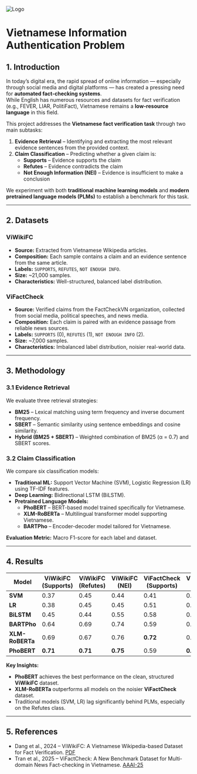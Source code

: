 
![Logo](https://cdn-ckfjm.nitrocdn.com/towyAoJaLSzAqWLbduPFHfHYUnjGziVx/assets/images/optimized/rev-29a8f61/www.lindau-nobel.org/wp-content/uploads/2018/05/Fact-Checking.jpg)


# Vietnamese Information Authentication Problem

## 1. Introduction
In today’s digital era, the rapid spread of online information — especially through social media and digital platforms — has created a pressing need for **automated fact-checking systems**.  
While English has numerous resources and datasets for fact verification (e.g., FEVER, LIAR, PolitiFact), Vietnamese remains a **low-resource language** in this field.

This project addresses the **Vietnamese fact verification task** through two main subtasks:
1. **Evidence Retrieval** – Identifying and extracting the most relevant evidence sentences from the provided context.
2. **Claim Classification** – Predicting whether a given claim is:
   - **Supports** – Evidence supports the claim
   - **Refutes** – Evidence contradicts the claim
   - **Not Enough Information (NEI)** – Evidence is insufficient to make a conclusion

We experiment with both **traditional machine learning models** and **modern pretrained language models (PLMs)** to establish a benchmark for this task.

---

## 2. Datasets

### **ViWikiFC**
- **Source:** Extracted from Vietnamese Wikipedia articles.
- **Composition:** Each sample contains a claim and an evidence sentence from the same article.
- **Labels:** `SUPPORTS`, `REFUTES`, `NOT ENOUGH INFO`.
- **Size:** ~21,000 samples.
- **Characteristics:** Well-structured, balanced label distribution.

### **ViFactCheck**
- **Source:** Verified claims from the FactCheckVN organization, collected from social media, political speeches, and news media.
- **Composition:** Each claim is paired with an evidence passage from reliable news sources.
- **Labels:** `SUPPORTS` (0), `REFUTES` (1), `NOT ENOUGH INFO` (2).
- **Size:** ~7,000 samples.
- **Characteristics:** Imbalanced label distribution, noisier real-world data.

---

## 3. Methodology

### 3.1 Evidence Retrieval
We evaluate three retrieval strategies:
- **BM25** – Lexical matching using term frequency and inverse document frequency.
- **SBERT** – Semantic similarity using sentence embeddings and cosine similarity.
- **Hybrid (BM25 + SBERT)** – Weighted combination of BM25 (α = 0.7) and SBERT scores.

### 3.2 Claim Classification
We compare six classification models:
- **Traditional ML:** Support Vector Machine (SVM), Logistic Regression (LR) using TF-IDF features.
- **Deep Learning:** Bidirectional LSTM (BiLSTM).
- **Pretrained Language Models:**
  - **PhoBERT** – BERT-based model trained specifically for Vietnamese.
  - **XLM-RoBERTa** – Multilingual transformer model supporting Vietnamese.
  - **BARTPho** – Encoder-decoder model tailored for Vietnamese.

**Evaluation Metric:** Macro F1-score for each label and dataset.

---

## 4. Results

| Model          | ViWikiFC (Supports) | ViWikiFC (Refutes) | ViWikiFC (NEI) | ViFactCheck (Supports) | ViFactCheck (Refutes) | ViFactCheck (NEI) |
|----------------|---------------------|--------------------|----------------|------------------------|-----------------------|-------------------|
| **SVM**        | 0.37                | 0.45               | 0.44           | 0.41                   | 0.30                  | 0.37              |
| **LR**         | 0.38                | 0.45               | 0.45           | 0.51                   | 0.42                  | 0.63              |
| **BiLSTM**     | 0.45                | 0.44               | 0.55           | 0.58                   | 0.47                  | 0.65              |
| **BARTPho**    | 0.64                | 0.69               | 0.74           | 0.59                   | 0.55                  | 0.61              |
| **XLM-RoBERTa**| 0.69                | 0.67               | 0.76           | **0.72**                | 0.52                  | **0.70**          |
| **PhoBERT**    | **0.71**            | **0.71**           | **0.75**       | 0.59                   | **0.56**              | 0.59              |

**Key Insights:**
- **PhoBERT** achieves the best performance on the clean, structured **ViWikiFC** dataset.
- **XLM-RoBERTa** outperforms all models on the noisier **ViFactCheck** dataset.
- Traditional models (SVM, LR) lag significantly behind PLMs, especially on the Refutes class.

---

## 5. References

- Dang et al., 2024 – ViWikiFC: A Vietnamese Wikipedia-based Dataset for Fact Verification. [PDF](https://arxiv.org/abs/2405.07615)
- Tran et al., 2025 – ViFactCheck: A New Benchmark Dataset for Multi-domain News Fact-checking in Vietnamese. [AAAI-25](https://ojs.aaai.org/index.php/AAAI/article/view/32008)


